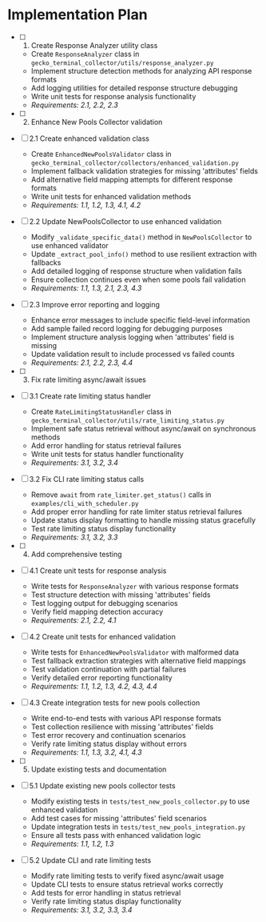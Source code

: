 # Implementation Plan

- [ ] 1. Create Response Analyzer utility class
  - Create `ResponseAnalyzer` class in `gecko_terminal_collector/utils/response_analyzer.py`
  - Implement structure detection methods for analyzing API response formats
  - Add logging utilities for detailed response structure debugging
  - Write unit tests for response analysis functionality
  - _Requirements: 2.1, 2.2, 2.3_

- [ ] 2. Enhance New Pools Collector validation
- [ ] 2.1 Create enhanced validation class
  - Create `EnhancedNewPoolsValidator` class in `gecko_terminal_collector/collectors/enhanced_validation.py`
  - Implement fallback validation strategies for missing 'attributes' fields
  - Add alternative field mapping attempts for different response formats
  - Write unit tests for enhanced validation methods
  - _Requirements: 1.1, 1.2, 1.3, 4.1, 4.2_

- [ ] 2.2 Update NewPoolsCollector to use enhanced validation
  - Modify `_validate_specific_data()` method in `NewPoolsCollector` to use enhanced validator
  - Update `_extract_pool_info()` method to use resilient extraction with fallbacks
  - Add detailed logging of response structure when validation fails
  - Ensure collection continues even when some pools fail validation
  - _Requirements: 1.1, 1.3, 2.1, 2.3, 4.3_

- [ ] 2.3 Improve error reporting and logging
  - Enhance error messages to include specific field-level information
  - Add sample failed record logging for debugging purposes
  - Implement structure analysis logging when 'attributes' field is missing
  - Update validation result to include processed vs failed counts
  - _Requirements: 2.1, 2.2, 2.3, 4.4_

- [ ] 3. Fix rate limiting async/await issues
- [ ] 3.1 Create rate limiting status handler
  - Create `RateLimitingStatusHandler` class in `gecko_terminal_collector/utils/rate_limiting_status.py`
  - Implement safe status retrieval without async/await on synchronous methods
  - Add error handling for status retrieval failures
  - Write unit tests for status handler functionality
  - _Requirements: 3.1, 3.2, 3.4_

- [ ] 3.2 Fix CLI rate limiting status calls
  - Remove `await` from `rate_limiter.get_status()` calls in `examples/cli_with_scheduler.py`
  - Add proper error handling for rate limiter status retrieval failures
  - Update status display formatting to handle missing status gracefully
  - Test rate limiting status display functionality
  - _Requirements: 3.1, 3.2, 3.3_

- [ ] 4. Add comprehensive testing
- [ ] 4.1 Create unit tests for response analysis
  - Write tests for `ResponseAnalyzer` with various response formats
  - Test structure detection with missing 'attributes' fields
  - Test logging output for debugging scenarios
  - Verify field mapping detection accuracy
  - _Requirements: 2.1, 2.2, 4.1_

- [ ] 4.2 Create unit tests for enhanced validation
  - Write tests for `EnhancedNewPoolsValidator` with malformed data
  - Test fallback extraction strategies with alternative field mappings
  - Test validation continuation with partial failures
  - Verify detailed error reporting functionality
  - _Requirements: 1.1, 1.2, 1.3, 4.2, 4.3, 4.4_

- [ ] 4.3 Create integration tests for new pools collection
  - Write end-to-end tests with various API response formats
  - Test collection resilience with missing 'attributes' fields
  - Test error recovery and continuation scenarios
  - Verify rate limiting status display without errors
  - _Requirements: 1.1, 1.3, 3.2, 4.1, 4.3_

- [ ] 5. Update existing tests and documentation
- [ ] 5.1 Update existing new pools collector tests
  - Modify existing tests in `tests/test_new_pools_collector.py` to use enhanced validation
  - Add test cases for missing 'attributes' field scenarios
  - Update integration tests in `tests/test_new_pools_integration.py`
  - Ensure all tests pass with enhanced validation logic
  - _Requirements: 1.1, 1.2, 1.3_

- [ ] 5.2 Update CLI and rate limiting tests
  - Modify rate limiting tests to verify fixed async/await usage
  - Update CLI tests to ensure status retrieval works correctly
  - Add tests for error handling in status retrieval
  - Verify rate limiting status display functionality
  - _Requirements: 3.1, 3.2, 3.3, 3.4_